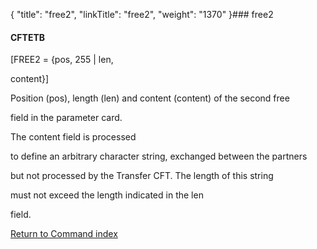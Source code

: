 {
    "title": "free2",
    "linkTitle": "free2",
    "weight": "1370"
}### <span id="free2"></span>free2

#### CFTETB

\[FREE2 = {pos, 255 | len,
content}\]

Position (pos), length (len) and content (content) of the second free
field in the parameter card.

The content field is processed
to define an arbitrary character string, exchanged between the partners
but not processed by the Transfer CFT. The length of this string
must not exceed the length indicated in the len
field.

[Return to Command index](../)
